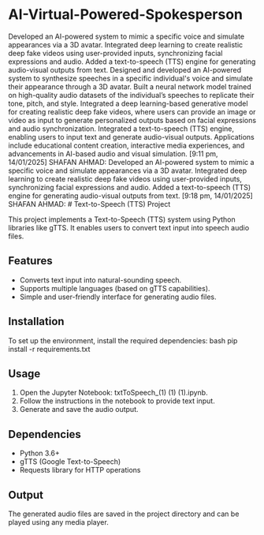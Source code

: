 # AI-Virtual-Powered-Spokesperson
Developed an AI-powered system to mimic a specific voice and simulate appearances via a 3D avatar. Integrated deep learning to create realistic deep fake videos using user-provided inputs, synchronizing facial expressions and audio. Added a text-to-speech (TTS) engine for generating audio-visual outputs from text.
Designed and developed an AI-powered system to synthesize speeches in a specific individual's voice and simulate their appearance through a 3D avatar.
Built a neural network model trained on high-quality audio datasets of the individual’s speeches to replicate their tone, pitch, and style.
Integrated a deep learning-based generative model for creating realistic deep fake videos, where users can provide an image or video as input to generate personalized outputs based on facial expressions and audio synchronization.
Integrated a text-to-speech (TTS) engine, enabling users to input text and generate audio-visual outputs.
Applications include educational content creation, interactive media experiences, and advancements in AI-based audio and visual simulation.
[9:11 pm, 14/01/2025] SHAFAN AHMAD: Developed an AI-powered system to mimic a specific voice and simulate appearances via a 3D avatar. Integrated deep learning to create realistic deep fake videos using user-provided inputs, synchronizing facial expressions and audio. Added a text-to-speech (TTS) engine for generating audio-visual outputs from text.
[9:18 pm, 14/01/2025] SHAFAN AHMAD: # Text-to-Speech (TTS) Project

This project implements a Text-to-Speech (TTS) system using Python libraries like gTTS. It enables users to convert text input into speech audio files.

## Features
- Converts text input into natural-sounding speech.
- Supports multiple languages (based on gTTS capabilities).
- Simple and user-friendly interface for generating audio files.

## Installation
To set up the environment, install the required dependencies:
bash
pip install -r requirements.txt


## Usage
1. Open the Jupyter Notebook: txtToSpeech_(1) (1) (1).ipynb.
2. Follow the instructions in the notebook to provide text input.
3. Generate and save the audio output.

## Dependencies
- Python 3.6+
- gTTS (Google Text-to-Speech)
- Requests library for HTTP operations

## Output
The generated audio files are saved in the project directory and can be played using any media player.
